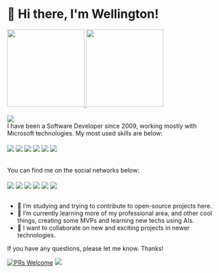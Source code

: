 <h1>👋 Hi there, I'm Wellington!</h1>

<div>
  <a href="https://github.com/wbalbo">
    <img height="180em" src="https://github-readme-stats.vercel.app/api?username=wbalbo&theme=tokyonight&count_private=true&show_icons=true" />
    <img height="180em" src="https://github-readme-stats.vercel.app/api/top-langs/?username=wbalbo&theme=tokyonight&layout=compact" />
  </a>
</div>
<br>
<img src="![](https://komarev.com/ghpvc/?username=wbalbo&color=blue&style=for-the-badge)" />
<br>
I have been a Software Developer since 2009, working mostly with Microsoft technologies. My most used skills are below:
<div style="display: inline_block"><br>
  <img align="center" src="https://img.shields.io/badge/C%23-239120?style=for-the-badge&logo=c-sharp&logoColor=white">
  <img align="center" src="https://img.shields.io/badge/.NET-5C2D91?style=for-the-badge&logo=.net&logoColor=white">
  <img align="center" src="https://img.shields.io/badge/Microsoft_SQL_Server-CC2927?style=for-the-badge&logo=microsoft-sql-server&logoColor=white">
  <img align="center" src="https://img.shields.io/badge/JavaScript-F7DF1E?style=for-the-badge&logo=javascript&logoColor=black">
  <img align="center" src="https://img.shields.io/badge/jQuery-0769AD?style=for-the-badge&logo=jquery&logoColor=white">
  <img align="center" src="https://img.shields.io/badge/Microsoft_Azure-0089D6?style=for-the-badge&logo=microsoft-azure&logoColor=white">
</div>
<be>
<br><br>
You can find me on the social networks below:
<div style="display: inline_block"><br>
  <a href="mailto:wellingtonbalbo@gmail.com"><img align="center" src="https://img.shields.io/badge/Gmail-D14836?style=for-the-badge&logo=gmail&logoColor=white"></a>
  <a href="https://www.linkedin.com/in/wellingtonbalbo/" target="_blank"><img align="center" src="https://img.shields.io/badge/LinkedIn-0077B5?style=for-the-badge&logo=linkedin&logoColor=white"></a>
  <a href="https://twitter.com/wellingtonbalbo" target="_blank"><img align="center" src="https://img.shields.io/badge/Twitter-1DA1F2?style=for-the-badge&logo=twitter&logoColor=white"></a>
  <a href="https://instagram.com/wellington.balbo" target="_blank"><img align="center" src="https://img.shields.io/badge/Instagram-E4405F?style=for-the-badge&logo=instagram&logoColor=white"></a>
  <a href="https://open.spotify.com/user/wellingtonbalbo?si=7ecb422abd21414d" target="_blank"><img align="center" src="https://img.shields.io/badge/Spotify-1ED760?&style=for-the-badge&logo=spotify&logoColor=white"></a>
  <a href="https://account.xbox.com/en-US/Profile?gamerTag=wellingtonbalbo" target="_blank"><img align="center" src="https://img.shields.io/badge/Xbox-107C10?style=for-the-badge&logo=xbox&logoColor=white"></a>  
</div>
<br>

- 🔭 I’m studying and trying to contribute to open-source projects here.
- 🌱 I’m currently learning more of my professional area, and other cool things, creating some MVPs and learning new techs using AIs.
- 👯 I want to collaborate on new and exciting projects in newer technologies.

If you have any questions, please let me know. Thanks!

[![PRs Welcome](https://img.shields.io/badge/PRs-welcome-brightgreen.svg?style=flat-square)](http://makeapullrequest.com)
![](https://hit.yhype.me/github/profile?account_id=570762)
